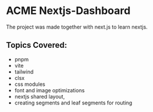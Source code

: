 # ACME Nextjs-Dashboard
The project was made together with next.js to learn nextjs. 
## Topics Covered:
- pnpm
- vite
- tailwind
- clsx
- css modules 
- font and image optimizations
- nextjs shared layout,
- creating segments and leaf segments for routing
